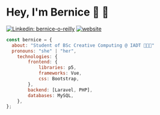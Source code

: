 #  Hey, I'm Bernice 👋 🐝

[![Linkedin: bernice-o-reilly](https://img.shields.io/badge/-berniceoreilly-blue?style=flat-square&logo=Linkedin&logoColor=white&link=https://www.linkedin.com/in/bernice-o-reilly-551137161//)](https://www.linkedin.com/in/bernice-o-reilly-551137161/)
[![website](https://img.shields.io/badge/Website-46a2f1.svg?&style=flat-square&logo=Google-Chrome&logoColor=white&link=https://b-oreilly.github.io/)](http://b-oreilly.github.io/)

```javascript
const bernice = {
  about: "Student of BSc Creative Computing @ IADT 👩🏻‍💻"
  pronouns: "she" | "her",
    technologies: {
        frontend: {
            libraries: p5,
            frameworks: Vue,
            css: Bootstrap,
        },
        backend: [Laravel, PHP],
        databases: MySQL,
    },
};
```
